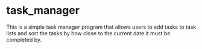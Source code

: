 # task_manager
This is a simple task manager program that allows users to add tasks to task lists 
and sort the tasks by how close to the current date it must be completed by.
